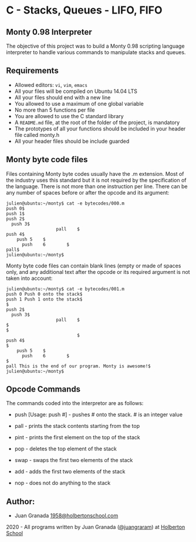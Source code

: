 # C - Stacks, Queues - LIFO, FIFO
## Monty 0.98 Interpreter

The objective of this project was to build a Monty 0.98 scripting language interpreter to handle various commands to manipulate stacks and queues.

## Requirements
* Allowed editors: `vi`, `vim`, `emacs`
* All your files will be compiled on Ubuntu 14.04 LTS 
* All your files should end with a new line
* You allowed to use a maximum of one global variable
* No more than 5 functions per file
* You are allowed to use the C standard library
* A `README.md` file, at the root of the folder of the project, is mandatory
* The prototypes of all your functions should be included in your header file called monty.h
* All your header files should be include guarded

## Monty byte code files

Files containing Monty byte codes usually have the .m extension. Most of the industry uses this standard but it is not required by the specification of the language. There is not more than one instruction per line. There can be any number of spaces before or after the opcode and its argument:

```
julien@ubuntu:~/monty$ cat -e bytecodes/000.m
push 0$
push 1$
push 2$
  push 3$
                   pall    $
push 4$
    push 5    $
      push    6        $
pall$
julien@ubuntu:~/monty$
```

Monty byte code files can contain blank lines (empty or made of spaces only, and any additional text after the opcode or its required argument is not taken into account:

```
julien@ubuntu:~/monty$ cat -e bytecodes/001.m
push 0 Push 0 onto the stack$
push 1 Push 1 onto the stack$
$
push 2$
  push 3$
                   pall    $
$
$
                           $
push 4$
$
    push 5    $
      push    6        $
$
pall This is the end of our program. Monty is awesome!$
julien@ubuntu:~/monty$
```
 
## Opcode Commands

The commands coded into the interpretor are as follows:

* push [Usage: push #] - pushes # onto the stack. # is an integer value

* pall - prints the stack contents starting from the top

* pint - prints the first element on the top of the stack

* pop - deletes the top element of the stack

* swap - swaps the first two elements of the stack

* add - adds the first two elements of the stack

* nop - does not do anything to the stack



## Author:
- Juan Granada <1958@holbertonschool.com>

2020 - All programs written by Juan Granada ([@juangraram](https://twitter.com/JuanGraRam)) at [Holberton School](https://www.holbertonschool.com/)
